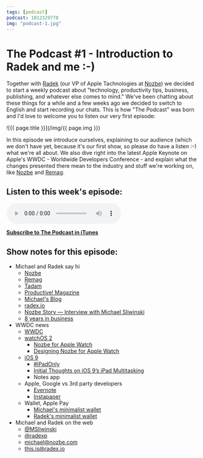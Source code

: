 ```yaml
---
tags: [podcast]
podcast: 1012329770
img: "podcast-1.jpg"
---
```


# The Podcast #1 - Introduction to Radek and me :-)

Together with [Radek][r] (our VP of Apple Tachnologies at [Nozbe][n]) we decided to start a weekly podcast about "technology, productivity tips, business, publishing, and whatever else comes to mind." We've been chatting about these things for a while and a few weeks ago we decided to switch to English and start recording our chats. This is how "The Podcast" was born and I'd love to welcome you to listen our very first episode:

<!--More-->

![{{ page.title }}](/img/{{ page.img }})

In this episode we introduce ourselves, explaining to our audience (which we don't have yet, because it's our first show, so please do have a listen :-) what we're all about. We also dive right into the latest Apple Keynote on Apple's WWDC - Worldwide Developers Conference - and explain what the changes presented there mean to the industry and stuff we're working on, like [Nozbe][n] and [Remag](https://remag.me).

## Listen to this week's episode:

<audio controls>
<source src="https://files.nozbe.com/podcast/001.mp3" type="audio/mpeg">
</audio>

**[Subscribe to The Podcast in iTunes][i]**

## Show notes for this episode:

  * Michael and Radek say hi
    * [Nozbe](https://michael.gratis/nozbe)
    * [Remag](https://remag.me/)
    * [Tadam](http://tadamapp.com/)
    * [Productive! Magazine](http://productivemag.com/)
    * [Michael's Blog](/)
    * [radex.io](http://radex.io/)
    * [Nozbe Story — Interview with Michael Sliwinski](/nozbe-story/)
    * [8 years in business](/8nozbe/)
  * WWDC news
    * [WWDC](https://developer.apple.com/wwdc/)
    * [watchOS 2](http://www.apple.com/watchos-2-preview/)
      * [Nozbe for Apple Watch](http://nozbe.watch/)
      * [Designing Nozbe for Apple Watch](https://nozbe.com/blog/applewatch/)
    * [iOS 9](http://www.apple.com/ios/ios9-preview/)
      * [#iPadOnly](http://ipadonly.com/)
      * [Initial Thoughts on iOS 9’s iPad Multitasking](http://www.macstories.net/stories/initial-thoughts-on-ios-9s-ipad-multitasking-a-deep-transformation/)
      * Notes app
    * Apple, Google vs 3rd party developers
      * [Evernote](https://evernote.com/)
      * [Instapaper](https://www.instapaper.com/)
    * Wallet, Apple Pay
      * [Michael's minimalist wallet](/iphone6-wallet/)
      * [Radek's minimalist wallet](https://twitter.com/radexp/status/470523170785886208)
  * Michael and Radek on the web
    * [@MSliwinski](https://twitter.com/msliwinski)
    * [@radexp](https://twitter.com/radexp)
    * [michael@nozbe.com](mailto:michael@nozbe.com)
    * [this.is@radex.io](mailto:this.is@radex.io)

[e]: /podcast-1
[p]: /podcast
[n]: https://michael.gratis/nozbe
[r]: https://michael.gratis/radex
[i]: https://michael.gratis/thepodcast